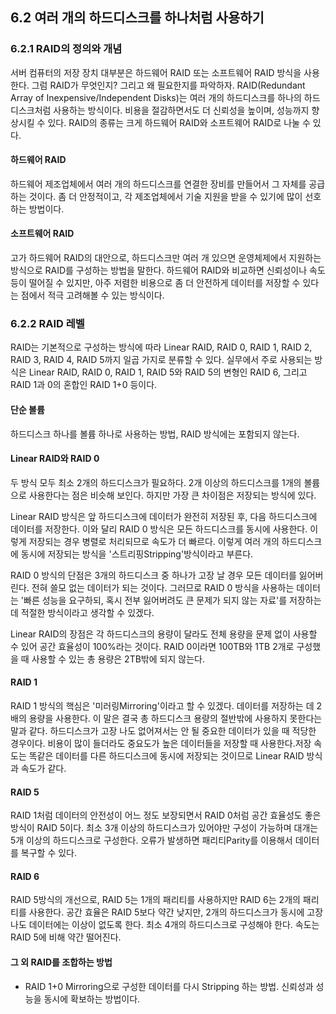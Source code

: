 ## 6.2 여러 개의 하드디스크를 하나처럼 사용하기

### 6.2.1 RAID의 정의와 개념
서버 컴퓨터의 저장 장치 대부분은 하드웨어 RAID 또는 소프트웨어 RAID 방식을 사용한다. 그럼 RAID가 무엇인지? 그리고 왜 필요한지를 파악하자.
RAID(Redundant Array of Inexpensive/Independent Disks)는 여러 개의 하드디스크를 하나의 하드디스크처럼 사용하는 방식이다. 비용을 절감하면서도 더 신뢰성을 높이며, 성능까지 향상시킬 수 있다.
RAID의 종류는 크게 하드웨어 RAID와 소프트웨어 RAID로 나눌 수 있다.

#### 하드웨어 RAID
하드웨어 제조업체에서 여러 개의 하드디스크를 연결한 장비를 만들어서 그 자체를 공급하는 것이다. 좀 더 안정적이고, 각 제조업체에서 기술 지원을 받을 수 있기에 많이 선호하는 방법이다.

#### 소프트웨어 RAID
고가 하드웨어 RAID의 대안으로, 하드디스크만 여러 개 있으면 운영체제에서 지원하는 방식으로 RAID를 구성하는 방법을 말한다. 하드웨어 RAID와 비교하면 신뢰성이나 속도 등이 떨어질 수 있지만, 아주 저렴한 비용으로 좀 더 안전하게 데이터를 저장할 수 있다는 점에서 적극 고려해볼 수 있는 방식이다.

### 6.2.2 RAID 레벨
RAID는 기본적으로 구성하는 방식에 따라 Linear RAID, RAID 0, RAID 1, RAID 2, RAID 3, RAID 4, RAID 5까지 일곱 가지로 분류할 수 있다. 실무에서 주로 사용되는 방식은 Linear RAID, RAID 0, RAID 1, RAID 5와 RAID 5의 변형인 RAID 6, 그리고 RAID 1과 0의 혼합인 RAID 1+0 등이다.

#### 단순 볼륨
하드디스크 하나를 볼륨 하나로 사용하는 방법, RAID 방식에는 포함되지 않는다.

#### Linear RAID와 RAID 0
두 방식 모두 최소 2개의 하드디스크가 필요하다. 2개 이상의 하드디스크를 1개의 볼륨으로 사용한다는 점은 비슷해 보인다. 하지만 가장 큰 차이점은 저장되는 방식에 있다.

Linear RAID 방식은 앞 하드디스크에 데이터가 완전히 저장된 후, 다음 하드디스크에 데이터를 저장한다. 이와 달리 RAID 0 방식은 모든 하드디스크를 동시에 사용한다. 이렇게 저장되는 경우 병렬로 처리되므로 속도가 더 빠르다. 이렇게 여러 개의 하드디스크에 동시에 저장되는 방식을 '스트리핑Stripping'방식이라고 부른다.

RAID 0 방식의 단점은 3개의 하드디스크 중 하나가 고장 날 경우 모든 데이터를 잃어버린다. 전혀 쓸모 없는 데이터가 되는 것이다. 그러므로 RAID 0 방식을 사용하는 데이터는 '빠른 성능을 요구하되, 혹시 전부 잃어버려도 큰 문제가 되지 않는 자료'를 저장하는 데 적절한 방식이라고 생각할 수 있겠다.

Linear RAID의 장점은 각 하드디스크의 용량이 달라도 전체 용량을 문제 없이 사용할 수 있어 공간 효율성이 100%라는 것이다. RAID 0이라면 100TB와 1TB 2개로 구성했을 때 사용할 수 있는 총 용량은 2TB밖에 되지 않는다.

#### RAID 1
RAID 1 방식의 핵심은 '미러링Mirroring'이라고 할 수 있겠다. 데이터를 저장하는 데 2배의 용량을 사용한다. 이 말은 결국 총 하드디스크 용량의 절반밖에 사용하지 못한다는 말과 같다.
하드디스크가 고장 나도 없어져서는 안 될 중요한 데이터가 있을 때 적당한 경우이다. 비용이 많이 들더라도 중요도가 높은 데이터들을 저장할 때 사용한다.저장 속도는 똑같은 데이터를 다른 하드디스크에 동시에 저장되는 것이므로 Linear RAID 방식과 속도가 같다.

#### RAID 5
RAID 1처럼 데이터의 안전성이 어느 정도 보장되면서 RAID 0처럼 공간 효율성도 좋은 방식이 RAID 5이다. 최소 3개 이상의 하드디스크가 있어야만 구성이 가능하며 대개는 5개 이상의 하드디스크로 구성한다. 오류가 발생하면 패리티Parity를 이용해서 데이터를 복구할 수 있다.

#### RAID 6
RAID 5방식의 개선으로, RAID 5는 1개의 패리티를 사용하지만 RAID 6는 2개의 패리티를 사용한다. 공간 효율은 RAID 5보다 약간 낮지만, 2개의 하드디스크가 동시에 고장 나도 데이터에는 이상이 없도록 한다.
최소 4개의 하드디스크로 구성해야 한다. 속도는 RAID 5에 비해 약간 떨어진다.

#### 그 외 RAID를 조합하는 방법
- RAID 1+0
Mirroring으로 구성한 데이터를 다시 Stripping 하는 방법. 신뢰성과 성능을 동시에 확보하는 방법이다.




